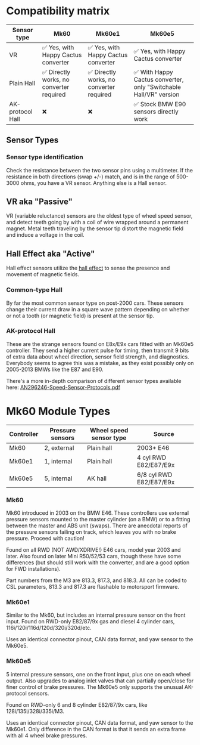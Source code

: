 # Compatibility matrix

| Sensor type | Mk60 | Mk60e1 | Mk60e5 |
|--|--|--|--|
| VR | ✅ Yes, with Happy Cactus converter | ✅ Yes, with Happy Cactus converter | ✅ Yes, with Happy Cactus converter |
| Plain Hall | ✅ Directly works, no converter required | ✅ Directly works, no converter required | ✅ With Happy Cactus converter, only "Switchable Hall/VR" version |
| AK-protocol Hall | ❌ | ❌ | ✅ Stock BMW E90 sensors directly work |

## Sensor Types

### Sensor type identification

Check the resistance between the two sensor pins using a multimeter. If the resistance in both directions (swap +/-) match, and is in the range of 500-3000 ohms, you have a VR sensor. Anything else is a Hall sensor.

## VR aka "Passive"

VR (variable reluctance) sensors are the oldest type of wheel speed sensor, and detect teeth going by with a coil of wire wrapped around a permanent magnet. Metal teeth traveling by the sensor tip distort the magnetic field and induce a voltage in the coil.

## Hall Effect aka "Active"

Hall effect sensors utilize the [hall effect](https://en.wikipedia.org/wiki/Hall_effect_sensor) to sense the presence and movement of magnetic fields.

### Common-type Hall

By far the most common sensor type on post-2000 cars. These sensors change their current draw in a square wave pattern depending on whether or not a tooth (or magnetic field) is present at the sensor tip.

### AK-protocol Hall

These are the strange sensors found on E8x/E9x cars fitted with an Mk60e5 controller. They send a higher current pulse for timing, then transmit 9 bits of extra data about wheel direction, sensor field strength, and diagnostics. Everybody seems to agree this was a mistake, as they exist possibly only on 2005-2013 BMWs like the E87 and E90.

There's a more in-depth comparison of different sensor types available here: [AN296246-Speed-Sensor-Protocols.pdf](AN296246-Speed-Sensor-Protocols.pdf)

# Mk60 Module Types

| Controller | Pressure sensors | Wheel speed sensor type | Source |
|--|--|--|--|
| Mk60 | 2, external | Plain hall | 2003+ E46 |
| Mk60e1 | 1, internal | Plain hall | 4 cyl RWD E82/E87/E9x |
| Mk60e5 | 5, internal | AK hall | 6/8 cyl RWD E82/E87/E9x |

### Mk60

Mk60 introduced in 2003 on the BMW E46. These controllers use external pressure sensors mounted to the master cylinder (on a BMW) or to a fitting between the master and ABS unit (swaps). There are anecdotal reports of the pressure sensors failing on track, which leaves you with no brake pressure. Proceed with caution!

Found on all RWD (NOT AWD/XDRIVE!) E46 cars, model year 2003 and later. Also found on later Mini R50/52/53 cars, though these have some differences (but should still work with the converter, and are a good option for FWD installations).

Part numbers from the M3 are 813.3, 817.3, and 818.3. All can be coded to CSL parameters, 813.3 and 817.3 are flashable to motorsport firmware.

### Mk60e1

Similar to the Mk60, but includes an internal pressure sensor on the front input. Found on RWD-only E82/87/9x gas and diesel 4 cylinder cars, 116i/120i/116d/120d/320i/320d/etc.

Uses an identical connector pinout, CAN data format, and yaw sensor to the Mk60e5.

### Mk60e5

5 internal pressure sensors, one on the front input, plus one on each wheel output. Also upgrades to analog inlet valves that can partially open/close for finer control of brake pressures. The Mk60e5 only supports the unusual AK-protocol sensors.

Found on RWD-only 6 and 8 cylinder E82/87/9x cars, like 128i/135i/328i/335i/M3.

Uses an identical connector pinout, CAN data format, and yaw sensor to the Mk60e1. Only difference in the CAN format is that it sends an extra frame with all 4 wheel brake pressures.
